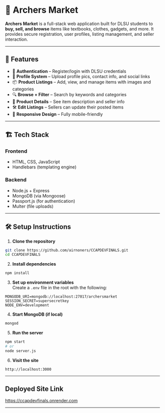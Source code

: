 # 🏹 Archers Market

**Archers Market** is a full-stack web application built for DLSU students to **buy, sell, and browse** items like textbooks, clothes, gadgets, and more. It provides secure registration, user profiles, listing management, and seller interaction.

---

## 🚀 Features

- 🔐 **Authentication** – Register/login with DLSU credentials
- 👤 **Profile System** – Upload profile pics, contact info, and social links
- 📦 **Product Listings** – Add, view, and manage items with images and categories
- 🔍 **Browse + Filter** – Search by keywords and categories
- 📄 **Product Details** – See item description and seller info
- 🛠️ **Edit Listings** – Sellers can update their posted items
- 📱 **Responsive Design** – Fully mobile-friendly

---

## 🏗️ Tech Stack

### Frontend
- HTML, CSS, JavaScript
- Handlebars (templating engine)

### Backend
- Node.js + Express
- MongoDB (via Mongoose)
- Passport.js (for authentication)
- Multer (file uploads)

---



## 🛠️ Setup Instructions

1. **Clone the repository**  
```bash
git clone https://github.com/airnoners/CCAPDEVFINALS.git
cd CCAPDEVFINALS
```

2. **Install dependencies**  
```bash
npm install
```

3. **Set up environment variables**  
Create a `.env` file in the root with the following:
```
MONGODB_URI=mongodb://localhost:27017/archersmarket
SESSION_SECRET=supersecretkey
NODE_ENV=development
```

4. **Start MongoDB (if local)**  
```bash
mongod
```

5. **Run the server**
```bash
npm start
# or
node server.js
```

6. **Visit the site**
```
http://localhost:3000
```

---
##  **Deployed Site Link**

https://ccapdevfinals.onrender.com

---


